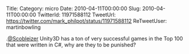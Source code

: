 Title: 
Category: micro
Date: 2010-04-11T00:00:00
Slug: 2010-04-11T00:00:00
TwitterId: 11971588112
TweetUrl: https://twitter.com/mark_philpot/status/11971588112
ReTweetUser: martinbowling

<i class="fa fa-retweet" aria-hidden="true"></i> .[@Scobleizer](https://twitter.com/Scobleizer) Unity3D has a ton of very successful games in the Top 100 that were written in C#, why are they to be punished?